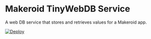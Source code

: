 # Makeroid TinyWebDB Service

A web DB service that stores and retrieves values for a Makeroid app.

[![Deploy](https://www.herokucdn.com/deploy/button.png)](https://heroku.com/deploy?template=https://github.com/pavi2410/TinyWebDB)
